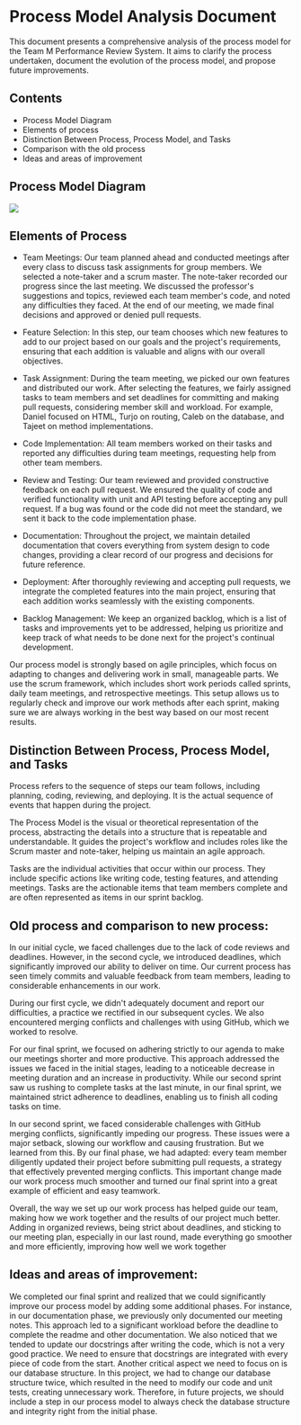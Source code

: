 # Process Model Analysis Document

This document presents a comprehensive analysis of the process model for the Team M Performance Review System. It aims to clarify the process undertaken, document the evolution of the process 
model, and propose future improvements.

## Contents
- Process Model Diagram 
- Elements of process 
- Distinction Between Process, Process Model, and Tasks 
- Comparison with the old process 
- Ideas and areas of improvement

## Process Model Diagram
<img src="E:\fall 2023(sep 9)\Como2005\final process model diagram.jpeg"/>

## Elements of Process

- Team Meetings: Our team planned ahead and conducted meetings after every class to discuss task assignments for group members. We selected a note-taker and a scrum master. The note-taker 
recorded our progress since the last meeting. We discussed the professor's suggestions and topics, reviewed each team member's code, and noted any difficulties they faced. At the end of our 
meeting, we made final decisions and approved or denied pull requests.


- Feature Selection: In this step, our team chooses which new features to add to our project based on our goals and the project's requirements, ensuring that each addition is valuable and
aligns with our overall objectives.  


- Task Assignment: During the team meeting, we picked our own features and distributed our work. After selecting the features, we fairly assigned tasks to team members and set deadlines for 
committing and making pull requests, considering member skill and workload. For example, Daniel focused on HTML, Turjo on routing, Caleb on the database, and Tajeet on method implementations.


- Code Implementation: All team members worked on their tasks and reported any difficulties during team meetings, requesting help from other team members.


- Review and Testing: Our team reviewed and provided constructive feedback on each pull request. We ensured the quality of code and verified functionality with unit and API testing before 
accepting any pull request. If a bug was found or the code did not meet the standard, we sent it back to the code implementation phase.


- Documentation: Throughout the project, we maintain detailed documentation that covers everything from system design to code changes, providing a clear record of our progress and decisions for
future reference.


- Deployment: After thoroughly reviewing and accepting pull requests, we integrate the completed features into the main project, ensuring that each addition works seamlessly with the existing 
components.


- Backlog Management:  We keep an organized backlog, which is a list of tasks and improvements yet to be addressed, helping us prioritize and keep track of what needs to be done next for the project's continual development.


Our process model is strongly based on agile principles, which focus on adapting to changes and delivering work in small, manageable parts. We use the scrum framework, which includes short work
periods called sprints, daily team meetings, and retrospective meetings. This setup allows us to regularly check and improve our work methods after each sprint, making sure we are always working
in the best way based on our most recent results.


## Distinction Between Process, Process Model, and Tasks

Process refers to the sequence of steps our team follows, including planning, coding, reviewing, and deploying. It is the actual sequence of events that happen during the project.

The Process Model is the visual or theoretical representation of the process, abstracting the details into a structure that is repeatable and understandable. It guides the project's workflow 
and includes roles like the Scrum master and note-taker, helping us maintain an agile approach.

Tasks are the individual activities that occur within our process. They include specific actions like writing code, testing features, and attending meetings. Tasks are the actionable items that
team members complete and are often represented as items in our sprint backlog.



## Old process and comparison to new process:
In our initial cycle, we faced challenges due to the lack of code reviews and deadlines. However, in the second cycle, we introduced deadlines, which significantly improved our ability to deliver on time. Our current process has seen timely commits and valuable feedback from team members, leading to considerable enhancements in our work.

During our first cycle, we didn't adequately document and report our difficulties, a practice we rectified in our subsequent cycles. We also encountered merging conflicts and challenges with using GitHub, which we worked to resolve.

For our final sprint, we focused on adhering strictly to our agenda to make our meetings shorter and more productive. This approach addressed the issues we faced in the initial stages, leading to a noticeable decrease in meeting duration and an increase in productivity. While our second sprint saw us rushing to complete tasks at the last minute, in our final sprint, we maintained strict adherence to deadlines, enabling us to finish all coding tasks on time.

In our second sprint, we faced considerable challenges with GitHub merging conflicts, significantly impeding our progress. These issues were a major setback, slowing our workflow and causing frustration. But we learned from this. By our final phase, we had adapted: every team member diligently updated their project before submitting pull requests, a strategy that effectively prevented merging conflicts. This important change made our work process much smoother and turned our final sprint into a great example of efficient and easy teamwork.

Overall, the way we set up our work process has helped guide our team, making how we work together and the results of our project much better. Adding in organized reviews, being strict about deadlines, and sticking to our meeting plan, especially in our last round, made everything go smoother and more efficiently, improving how well we work together


## Ideas and areas of improvement:
We completed our final sprint and realized that we could significantly improve our process model by adding some additional phases. For instance, in our documentation phase, we previously only 
documented our meeting notes. This approach led to a significant workload before the deadline to complete the readme and other documentation. We also noticed that we tended to update our
docstrings after writing the code, which is not a very good practice. We need to ensure that docstrings are integrated with every piece of code from the start. Another critical aspect we need 
to focus on is our database structure. In this project, we had to change our database structure twice, which resulted in the need to modify our code and unit tests, creating unnecessary work. 
Therefore, in future projects, we should include a step in our process model to always check the database structure and integrity right from the initial phase.
